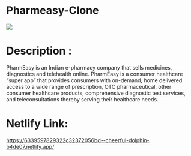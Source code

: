 # Pharmeasy-Clone
 <image src="https://i.ibb.co/2vgg92S/Pharmeasy.png"></image>

# Description :
PharmEasy is an Indian e-pharmacy company that sells medicines, diagnostics and telehealth online.
PharmEasy is a consumer healthcare “super app” that provides consumers with on-demand, home delivered access to a wide range of prescription, OTC pharmaceutical, other consumer healthcare products, comprehensive diagnostic test services, and teleconsultations thereby serving their healthcare needs.

# Netlify Link:
https://6339597829322c32372056bd--cheerful-dolphin-b4de07.netlify.app/
